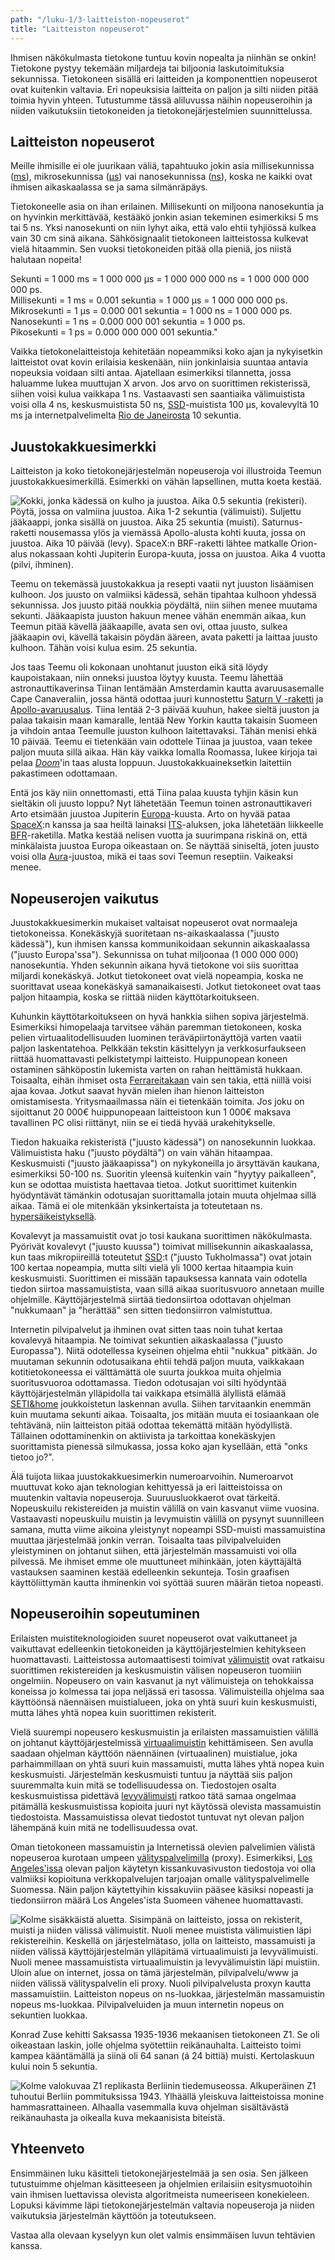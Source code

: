 ```yaml
---
path: "/luku-1/3-laitteiston-nopeuserot"
title: "Laitteiston nopeuserot"
---
```


<div>
<lead>Ihmisen näkökulmasta tietokone tuntuu kovin nopealta ja niinhän se onkin! Tietokone pystyy tekemään miljardeja tai biljoonia laskutoimituksia sekunnissa. Tietokoneen sisällä eri laitteiden ja komponenttien nopeuserot ovat kuitenkin valtavia. Eri nopeuksisia laitteita on paljon ja silti niiden pitää toimia hyvin yhteen. Tutustumme tässä aliluvussa näihin nopeuseroihin ja niiden vaikutuksiin tietokoneiden ja tietokonejärjestelmien suunnittelussa.</lead>
</div>

## Laitteiston nopeuserot
Meille ihmisille ei ole juurikaan väliä, tapahtuuko jokin asia millisekunnissa ([ms](https://fi.wiktionary.org/wiki/millisekunti)), mikrosekunnissa ([µs](https://fi.wiktionary.org/wiki/mikrosekunti)) vai nanosekunnissa ([ns](https://fi.wiktionary.org/wiki/nanosekunti)), koska ne kaikki ovat ihmisen aikaskaalassa se ja sama silmänräpäys.

Tietokoneelle asia on ihan erilainen. Millisekunti on miljoona nanosekuntia ja on hyvinkin merkittävää, kestääkö jonkin asian tekeminen esimerkiksi 5 ms tai 5 ns. Yksi nanosekunti on niin lyhyt aika, että valo ehtii tyhjiössä kulkea vain 30 cm sinä aikana. Sähkösignaalit tietokoneen laitteistossa kulkevat vielä hitaammin. Sen vuoksi tietokoneiden pitää olla pieniä, jos niistä halutaan nopeita!


<!-- Note: millisekunti, jne -->

<text-box variant="example" name="Milli-, mikro-, nano- ja pikosekunti">

Sekunti = 1 000 ms = 1 000 000 µs = 1 000 000 000 ns = 1 000 000 000 000 ps.
<br>
Millisekunti = 1 ms = 0.001 sekuntia = 1 000 µs = 1 000 000 000 ps.
<br>
Mikrosekunti = 1 µs = 0.000 001 sekuntia = 1 000 ns = 1 000 000 ps.
<br>
Nanosekunti = 1 ns = 0.000 000 001 sekuntia = 1 000 ps.
<br>
Pikosekunti = 1 ps = 0.000 000 000 001 sekuntia."

</text-box>

Vaikka tietokonelaitteistoja kehitetään nopeammiksi koko ajan ja nykyisetkin laitteistot ovat kovin erilaisia keskenään, niin jonkinlaisia suuntaa antavia nopeuksia voidaan silti antaa. Ajatellaan esimerkiksi tilannetta, jossa haluamme lukea muuttujan X arvon. Jos arvo on suorittimen rekisterissä, siihen voisi kulua vaikkapa 1 ns. Vastaavasti sen saantiaika välimuistista voisi olla 4 ns, keskusmuistista 50 ns, [SSD](https://fi.wikipedia.org/wiki/SSD)-muistista 100 µs, kovalevyltä 10 ms ja internetpalvelimelta [Rio de Janeirosta](https://fi.wikipedia.org/wiki/Rio_de_Janeiro) 10 sekuntia.

## Juustokakkuesimerkki
Laitteiston ja koko tietokonejärjestelmän nopeuseroja voi illustroida Teemun juustokakkuesimerkillä. Esimerkki on vähän lapsellinen, mutta koeta kestää.

<!-- juustokakku kuva ch-1-3-juustokakku -->

![Kokki, jonka kädessä on kulho ja juustoa. Aika 0.5 sekuntia (rekisteri). Pöytä, jossa on valmiina juustoa. Aika 1-2 sekuntia (välimuisti). Suljettu jääkaappi, jonka sisällä on juustoa. Aika 25 sekuntia (muisti). Saturnus-raketti nousemassa ylös ja viemässä Apollo-alusta kohti kuuta, jossa on juustoa. Aika 10 päivää (levy). SpaceX:n BRF-raketti lähtee matkalle Orion-alus nokassaan kohti Jupiterin Europa-kuuta, jossa on juustoa. Aika 4 vuotta (pilvi, ihminen).](./ch-1-3-juustokakku.svg)
<div>
<illustrations motive="ch-1-3-juustokakku" totalheight="100%"></illustrations>
</div>

Teemu on tekemässä juustokakkua ja resepti vaatii nyt juuston lisäämisen kulhoon. Jos juusto on valmiiksi kädessä, sehän tipahtaa kulhoon yhdessä sekunnissa. Jos juusto pitää noukkia pöydältä, niin siihen menee muutama sekunti. Jääkaapista juuston hakuun menee vähän enemmän aikaa, kun Teemun pitää kävellä jääkaapille, avata sen ovi, ottaa juusto, sulkea jääkaapin ovi, kävellä takaisin pöydän ääreen, avata paketti ja laittaa juusto kulhoon. Tähän voisi kulua esim. 25 sekuntia.

Jos taas Teemu oli kokonaan unohtanut juuston eikä sitä löydy kaupoistakaan, niin onneksi juustoa löytyy kuusta. Teemu lähettää astronauttikaverinsa Tiinan lentämään Amsterdamin kautta avaruusasemalle Cape Canaveraliin, jossa häntä odottaa juuri kunnostettu [Saturn V -raketti](https://fi.wikipedia.org/wiki/Saturn_V) ja [Apollo-avaruusalus](https://fi.wikipedia.org/wiki/Apollo-komento-_ja_huoltomoduuli). Tiina lentää 2-3 päivää kuuhun, hakee sieltä juuston ja palaa takaisin maan kamaralle, lentää New Yorkin kautta takaisin Suomeen ja vihdoin antaa Teemulle juuston kulhoon laitettavaksi. Tähän menisi ehkä 10 päivää. Teemu ei tietenkään vain odottele Tiinaa ja juustoa, vaan tekee paljon muuta sillä aikaa. Hän käy vaikka lomalla Roomassa, lukee kirjoja tai pelaa [_Doom_](https://fi.wikipedia.org/wiki/Doom)'in taas alusta loppuun. Juustokakkuaineksetkin laitettiin pakastimeen odottamaan.

Entä jos käy niin onnettomasti, että Tiina palaa kuusta tyhjin käsin kun sieltäkin oli juusto loppu? Nyt lähetetään Teemun toinen astronauttikaveri Arto etsimään juustoa Jupiterin [Europa](https://fi.wikipedia.org/wiki/Europa_(kuu))-kuusta. Arto on hyvää pataa [SpaceX](https://www.spacex.com/):n kanssa ja saa heiltä lainaksi [ITS](https://en.wikipedia.org/wiki/Interplanetary_Transport_System)-aluksen, joka lähetetään liikkeelle [BFR](https://en.wikipedia.org/wiki/BFR_(rocket))-raketilla. Matka kestää nelisen vuotta ja suurimpana riskinä on, että minkälaista juustoa Europa oikeastaan on. Se näyttää siniseltä, joten juusto voisi olla [Aura](https://fi.wikipedia.org/wiki/Aura_(juusto))-juustoa, mikä ei taas sovi Teemun reseptiin. Vaikeaksi menee.

## Nopeuserojen vaikutus
Juustokakkuesimerkin mukaiset valtaisat nopeuserot ovat normaaleja tietokoneissa. Konekäskyjä suoritetaan ns-aikaskaalassa ("juusto kädessä"), kun ihmisen kanssa kommunikoidaan sekunnin aikaskaalassa ("juusto Europa'ssa"). Sekunnissa on tuhat miljoonaa (1&nbsp;000&nbsp;000&nbsp;000) nanosekuntia. Yhden sekunnin aikana hyvä tietokone voi siis suorittaa miljardi konekäskyä. Jotkut tietokoneet ovat vielä nopeampia, koska ne suorittavat useaa konekäskyä samanaikaisesti. Jotkut tietokoneet ovat taas paljon hitaampia, koska se riittää niiden käyttötarkoitukseen.

Kuhunkin käyttötarkoitukseen on hyvä hankkia siihen sopiva järjestelmä. Esimerkiksi himopelaaja tarvitsee vähän paremman tietokoneen, koska pelien virtuaalitodellisuuden luominen teräväpiirtonäyttöjä varten vaatii paljon laskentatehoa. Pelkkään tekstin käsittelyyn ja verkkosurfaukseen riittää huomattavasti pelkistetympi laitteisto. Huippunopean koneen ostaminen sähköpostin lukemista varten on rahan heittämistä hukkaan. Toisaalta, eihän ihmiset osta [Ferrareitakaan](https://fi.wikipedia.org/wiki/Ferrari) vain sen takia, että niillä voisi ajaa kovaa. Jotkut saavat hyvän mielen ihan hienon laitteiston omistamisesta. Yritysmaailmassa näin ei tietenkään toimita. Jos joku on sijoittanut 20 000€ huippunopeaan laitteistoon kun 1 000€ maksava tavallinen PC olisi riittänyt, niin se ei tiedä hyvää urakehitykselle.

Tiedon hakuaika rekisteristä ("juusto kädessä") on nanosekunnin luokkaa. Välimuistista haku ("juusto pöydältä") on vain vähän hitaampaa. Keskusmuisti ("juusto jääkaapissa") on nykykoneilla jo ärsyttävän kaukana, esimerkiksi 50-100 ns. Suoritin yleensä kuitenkin vain "hyytyy paikalleen", kun se odottaa muistista haettavaa tietoa. Jotkut suorittimet kuitenkin hyödyntävät tämänkin odotusajan suorittamalla jotain muuta ohjelmaa sillä aikaa. Tämä ei ole mitenkään yksinkertaista ja toteutetaan ns. [hypersäikeistyksellä](https://fi.wikipedia.org/wiki/Hypers%C3%A4ikeistys).

Kovalevyt ja massamuistit ovat jo tosi kaukana suorittimen näkökulmasta. Pyörivät kovalevyt ("juusto kuussa") toimivat millisekunnin aikaskaalassa, kun taas mikropiireillä toteutetut [SSD](https://fi.wikipedia.org/wiki/SSD):t ("juusto Tukholmassa") ovat jotain 100 kertaa nopeampia, mutta silti vielä yli 1000 kertaa hitaampia kuin keskusmuisti. Suorittimen ei missään tapauksessa kannata vain odotella tiedon siirtoa massamuistista, vaan sillä aikaa suoritusvuoro annetaan muille ohjelmille. Käyttöjärjestelmä siirtää tiedonsiirtoa odottavan ohjelman "nukkumaan" ja "herättää" sen sitten tiedonsiirron valmistuttua.

Internetin pilvipalvelut ja ihminen ovat sitten taas noin tuhat kertaa kovalevyä hitaampia. Ne toimivat sekuntien aikaskaalassa ("juusto Europassa"). Niitä odotellessa kyseinen ohjelma ehtii "nukkua" pitkään. Jo muutaman sekunnin odotusaikana ehtii tehdä paljon muuta, vaikkakaan kotitietokoneessa ei välttämättä ole suurta joukkoa muita ohjelmia suoritusvuoroa odottamassa. Tiedon odotusajan voi silti hyödyntää käyttöjärjestelmän ylläpidolla tai vaikkapa etsimällä älyllistä elämää [SETI\&home](https://fi.wikipedia.org/wiki/SETI@home) joukkoistetun laskennan avulla. Siihen tarvitaankin enemmän kuin muutama sekunti aikaa. Toisaalta, jos mitään muuta ei tosiaankaan ole tehtävänä, niin laitteiston pitää odottaa tekemättä mitään hyödyllistä. Tällainen odottaminenkin on aktiivista ja tarkoittaa konekäskyjen suorittamista pienessä silmukassa, jossa koko ajan kysellään, että "onks tietoo jo?".

Älä tuijota liikaa juustokakkuesimerkin numeroarvoihin. Numeroarvot muuttuvat koko ajan teknologian kehittyessä ja eri laitteistoissa on muutenkin valtavia nopeuseroja. Suuruusluokkaerot ovat tärkeitä. Nopeuskuilu rekistereiden ja muistin välillä on vain kasvanut viime vuosina. Vastaavasti nopeuskuilu muistin ja levymuistin välillä on pysynyt suunnilleen samana, mutta viime aikoina yleistynyt nopeampi SSD-muisti massamuistina muuttaa järjestelmää jonkin verran. Toisaalta taas pilvipalveluiden yleistyminen on johtanut siihen, että järjestelmän massamuisti voi olla pilvessä. Me ihmiset emme ole muuttuneet mihinkään, joten käyttäjältä vastauksen saaminen kestää edelleenkin sekunteja. Tosin graafisen käyttöliittymän kautta ihminenkin voi syöttää suuren määrän tietoa nopeasti.

## Nopeuseroihin sopeutuminen
Erilaisten muistiteknologioiden suuret nopeuserot ovat vaikuttaneet ja vaikuttavat edelleenkin tietokoneiden ja käyttöjärjestelmien kehitykseen huomattavasti. Laitteistossa automaattisesti toimivat [välimuistit](https://fi.wikipedia.org/wiki/V%C3%A4limuisti) ovat ratkaisu suorittimen rekistereiden ja keskusmuistin välisen nopeuseron tuomiiin ongelmiin. Nopeusero on vain kasvanut ja nyt välimuisteja on tehokkaissa koneissa jo kolmessa tai jopa neljässä eri tasossa. Välimuisteilla ohjelma saa käyttöönsä näennäisen muistialueen, joka on yhtä suuri kuin keskusmuisti, mutta lähes yhtä nopea kuin suorittimen rekisterit.

Vielä suurempi nopeusero keskusmuistin ja erilaisten massamuistien välillä on johtanut käyttöjärjestelmissä [virtuaalimuistin](https://fi.wikipedia.org/wiki/N%C3%A4enn%C3%A4ismuisti) kehittämiseen. Sen avulla saadaan ohjelman käyttöön näennäinen (virtuaalinen) muistialue, joka parhaimmillaan on yhtä suuri kuin massamuisti, mutta lähes yhtä nopea kuin keskusmuisti. Järjestelmän keskusmuisti tuntuu ja näyttää siis paljon suuremmalta kuin mitä se todellisuudessa on. Tiedostojen osalta keskusmuistissa pidettävä [levyvälimuisti](https://fi.wikipedia.org/wiki/V%C3%A4limuisti) ratkoo tätä samaa ongelmaa pitämällä keskusmuistissa kopioita juuri nyt käytössä olevista massamuistin tiedostoista. Massamuistissa olevat tiedostot tuntuvat nyt olevan paljon lähempänä kuin mitä ne todellisuudessa ovat.

Oman tietokoneen massamuistin ja Internetissä olevien palvelimien välistä nopeuseroa kurotaan umpeen [välityspalvelimilla](https://fi.wikipedia.org/wiki/V%C3%A4lityspalvelin) (proxy). Esimerkiksi, [Los Angeles'issa](https://fi.wikipedia.org/wiki/Los_Angeles) olevan paljon käytetyn kissankuvasivuston tiedostoja voi olla valmiiksi kopioituna verkkopalvelujen tarjoajan omalle välityspalvelimelle Suomessa. Näin paljon käytettyihin kissakuviin pääsee käsiksi nopeasti ja tiedonsiirron määrä Los Angeles'ista Suomeen vähenee huomattavasti.

<!-- kuva: muistihierarkia ch-1-3-muistihierarkia-draft -->

![Kolme sisäkkäistä aluetta. Sisimpänä on laitteisto, jossa on rekisterit, muisti ja niiden välissä välimuistit. Nuoli menee muistista välimuistien läpi rekistereihin. Keskellä on järjestelmätaso, jolla on laitteisto, massamuisti ja niiden välissä käyttöjärjestelmän ylläpitämä virtuaalimuisti ja levyvälimuisti. Nuoli menee massamuistista virtuaalimuistin ja levyvälimuistin läpi muistiin. Uloin alue on internet, jossa on tämä järjestelmän, pilvipalvelu/www ja niiden välissä välityspalvelin eli proxy. Nuoli pilvipalvelusta proxyn kautta massamuistiin. Laitteiston nopeus on ns-luokkaa, järjestelmän massamuistin nopeus ms-luokkaa. Pilvipalveluiden ja muun internetin nopeus on sekuntien luokkaa.](./ch-1-3-muistihierarkia.svg)
<div>
<illustrations motive="ch-1-3-muistihierarkia" frombottom="0" totalheight="100%"></illustrations>
</div>

<!-- quiz 1.3.1-11 Väitteet tietokoneen nopeudesta, etc -->

<div><quiznator id="5c50086b3972a914741025fc"></quiznator></div>
<div><quiznator id="5c500940fd9fd71425c622c7"></quiznator></div>
<div><quiznator id="5c500a1999236814c5bb830d"></quiznator></div>
<div><quiznator id="5c500ad3ddb6b814af321601"></quiznator></div>
<div><quiznator id="5c500b1b017ffc13eddc9798"></quiznator></div>
<div><quiznator id="5c500b8599236814c5bb8312"></quiznator></div>
<div><quiznator id="5c500c3414524713f95a09c0"></quiznator></div>
<div><quiznator id="5c500d0ec41ed4148d96ab79"></quiznator></div>
<div><quiznator id="5c500e15017ffc13eddc97a4"></quiznator></div>
<div><quiznator id="5c500eabddb6b814af32160d"></quiznator></div>
<div><quiznator id="5c500efe3972a91474102610"></quiznator></div>

<!-- Luvun 1 yhteenveto, mitä tuli opittua quiz 1.summary -->

<text-box variant="example" name="Historiaa:  Z1">
  
Konrad Zuse kehitti Saksassa 1935-1936 mekaanisen tietokoneen Z1. Se oli oikeastaan laskin, jolle ohjelma syötettiin reikänauhalta. Laitteisto toimi kampea kääntämällä ja siinä oli 64 sanan (á 24 bittiä) muisti. Kertolaskuun kului noin 5 sekuntia. 

<!-- kuva: ch-1-3-z1    -->

![Kolme valokuvaa Z1 replikasta Berliinin tiedemuseossa. Alkuperäinen Z1 tuhoutui Berliin pommituksissa 1943. Ylhäällä yleiskuva laitteistoissa monine hammasrattaineen. Alhaalla vasemmalla kuva ohjelman sisältävästä reikänauhasta ja oikealla kuva mekaanisista biteistä.](./ch-1-3-z1.svg)
<div>
<illustrations motive="ch-1-3-z1"></illustrations>
</div>

</text-box>

## Yhteenveto
Ensimmäinen luku käsitteli tietokonejärjestelmää ja sen osia. Sen jälkeen tutustuimme ohjelman käsitteeseen ja ohjelmien erilaisiin esitysmuotoihin vain ihmisen luettavissa olevista algoritmeista numeeriseen konekieleen. Lopuksi kävimme läpi tietokonejärjestelmän valtavia nopeuseroja ja niiden vaikutuksia järjestelmän käyttöön ja toteutukseen.

Vastaa alla olevaan kyselyyn kun olet valmis ensimmäisen luvun tehtävien kanssa.
<div><quiznator id="5c544eec3972a91474103008"></quiznator></div>

